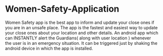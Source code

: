# Women-Safety-Application
 Women Safety app is the best app to inform and update your close ones if you are in an unsafe place. The app is the fastest and easiest way to update your close ones about your location and other details. An android app which can INSTANTLY alert the Guardians( along with user location ) whenever the user is in an emergency situation. It can be triggered just by shaking the android device in which the app is installed.
